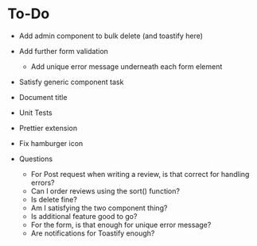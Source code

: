 # To-Do 
- Add admin component to bulk delete (and toastify here)
- Add further form validation 
    - Add unique error message underneath each form element 
- Satisfy generic component task

- Document title 
- Unit Tests 
- Prettier extension
- Fix hamburger icon

- Questions 
    - For Post request when writing a review, is that correct for handling errors?
    - Can I order reviews using the sort() function?
    - Is delete fine?
    - Am I satisfying the two component thing? 
    - Is additional feature good to go?
    - For the form, is that enough for unique error message?
    - Are notifications for Toastify enough?